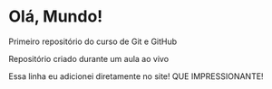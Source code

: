 # Olá, Mundo!
 Primeiro repositório do curso de Git e GitHub

Repositório criado durante um aula ao vivo

Essa linha eu adicionei diretamente no site! QUE IMPRESSIONANTE!
